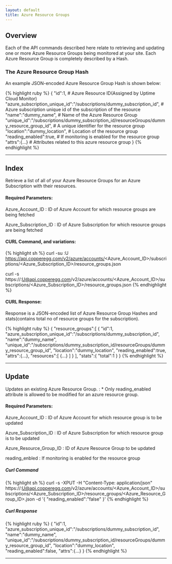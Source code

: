 ```yaml
---
layout: default
title: Azure Resource Groups
---
```


## Overview

Each of the API commands described here relate to retrieving and updating one or more Azure Resource Groups being monitored at your site.
Each Azure Resource Group is completely described by a Hash.

### The Azure Resource Group Hash

An example JSON-encoded Azure Resource Group Hash is shown below:

{% highlight ruby %}
{
    "id":1,                                         # Azure Resource ID(Assigned by Uptime Cloud Monitor)
    "azure_subscription_unique_id":"/subscriptions/dummy_subscription_id",                       # Azure subscription unique id of the subscription of the resource
    "name":"dummy_name",                            # Name of the Azure Resource Group
    "unique_id":"/subscriptions/dummy_subscription_id/resourceGroups/dummy_resource_group_id",   # A unique identifier for the resource group
    "location":"dummy_location",                    # Location of the resource group
    "reading_enabled":true,                         # If monitoring is enabled for the resource group
    "attrs":{...}                                   # Attributes related to this azure resource group
}
{% endhighlight %}

------

## Index

Retrieve a list of all of your Azure Resource Groups for an Azure Subscription with their resources.

#### Required Parameters:

Azure_Account_ID
:  ID of Azure Account for which resource groups are being fetched

Azure_Subscription_ID
:  ID of Azure Subscription for which resource groups are being fetched

#### CURL Command, and variations:
{% highlight sh %}
curl -su <APIKEY>:U https://api.copperegg.com/v2/azure/accounts/<Azure_Account_ID>/subscriptions/<Azure_Subscription_ID>/resource_groups.json

curl -s https://<APIKEY>:U@api.copperegg.com/v2/azure/accounts/<Azure_Account_ID>/subscriptions/<Azure_Subscription_ID>/resource_groups.json
{% endhighlight %}


#### CURL Response:
Response is a JSON-encoded list of Azure Resource Group Hashes and stats(contains total no of resource groups for the subscription).

{% highlight ruby %}
{
    "resource_groups":[
        {
            "id":1,
            "azure_subscription_unique_id":"/subscriptions/dummy_subscription_id",
            "name":"dummy_name",
            "unique_id":"/subscriptions/dummy_subscription_id/resourceGroups/dummy_resource_group_id",
            "location":"dummy_location",
            "reading_enabled":true,
            "attrs":{...},
            "resources":[
                {...}
            ]
        }
    ],
    "stats":{
        "total":1
    }
}
{% endhighlight %}

------

## Update

Updates an existing Azure Resource Group.
: * Only reading_enabled attribute is allowed to be modified for an azure resource group.

#### Required Parameters:

Azure_Account_ID
:  ID of Azure Account for which resource group is to be updated

Azure_Subscription_ID
:  ID of Azure Subscription for which resource group is to be updated

Azure_Resource_Group_ID
:  ID of Azure Resource Group to be updated

reading_enbled
: If monitoring is enabled for the resource group

##### Curl Command
{% highlight sh %}
curl -s -XPUT -H "Content-Type: application/json" https://<APIKEY>:U@api.copperegg.com/v2/azure/accounts/<Azure_Account_ID>/subscriptions/<Azure_Subscription_ID>/resource_groups/<Azure_Resource_Group_ID>.json -d '{ "reading_enabled":"false" }'
{% endhighlight %}

##### Curl Response
{% highlight ruby %}
{
    "id":1,
    "azure_subscription_unique_id":"/subscriptions/dummy_subscription_id",
    "name":"dummy_name",
    "unique_id":"/subscriptions/dummy_subscription_id/resourceGroups/dummy_resource_group_id",
    "location":"dummy_location",
    "reading_enabled":false,
    "attrs":{...}
}
{% endhighlight %}

------
